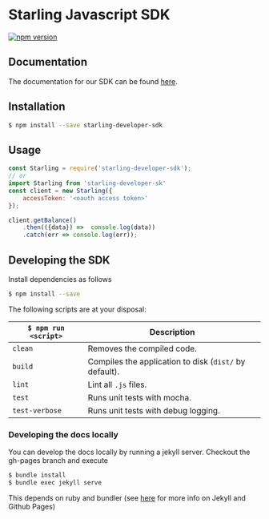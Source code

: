 # Starling Javascript SDK 
[![npm version](https://badge.fury.io/js/starling-developer-sdk.svg)](https://www.npmjs.com/package/starling-developer-sdk)
## Documentation

The documentation for our SDK can be found <a href="https://starlingbank.github.io/starling-developer-sdk/">here</a>.


## Installation

```bash
$ npm install --save starling-developer-sdk
```

## Usage

```javascript
const Starling = require('starling-developer-sdk');
// or 
import Starling from 'starling-developer-sk'
const client = new Starling({
    accessToken: '<oauth access token>'
});

client.getBalance()
    .then(({data}) =>  console.log(data))
    .catch(err => console.log(err));
```

## Developing the SDK

Install dependencies as follows

```bash
$ npm install --save
```

The following scripts are at your disposal:

|`$ npm run <script>` | Description |
|------------------|-----------|
|`clean`|Removes the compiled code.|
|`build`|Compiles the application to disk (`dist/` by default).|
|`lint`|Lint all `.js` files.|
|`test`|Runs unit tests with mocha.|
|`test-verbose`|Runs unit tests with debug logging.|

### Developing the docs locally

You can develop the docs locally by running a jekyll server. Checkout the gh-pages branch and execute

```bash
$ bundle install
$ bundle exec jekyll serve
```

This depends on ruby and bundler (see <a href="https://help.github.com/articles/setting-up-your-github-pages-site-locally-with-jekyll/"> here</a> for more info on Jekyll and Github Pages)
